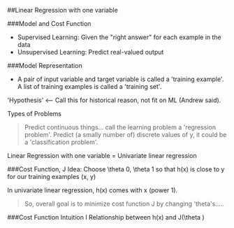 ##Linear Regression with one variable

###Model and Cost Function
- Supervised Learning: Given the "right answer" for each example in the data
- Unsupervised Learning: Predict real-valued output

###Model Representation
- A pair of input variable and target variable is called a 'training example'. A list of training examples is called a 'training set'.

'Hypothesis' <-- Call this for historical reason, not fit on ML (Andrew said).

Types of Problems
>Predict continuous things... call the learning problem a 'regression problem'.
>Predict (a smally number of) discrete values of y, it could be a 'classification problem'.

Linear Regression with one variable = Univariate linear regression

###Cost Function, J
Idea: Choose \theta 0, \theta 1 so that h(x) is close to y for our training examples (x, y)

In univariate linear regression, h(x) comes with x (power 1).

> So, overall goal is to minimize cost function J by changing 'theta's.....

###Cost Function Intuition I
Relationship between h(x) and J(\theta  )
